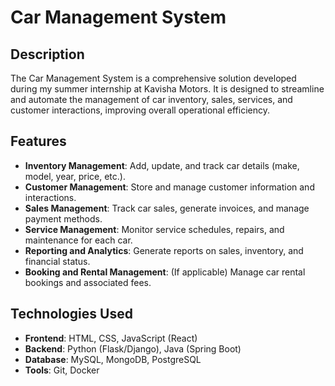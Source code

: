 # Car Management System

## Description
The Car Management System is a comprehensive solution developed during my summer internship at Kavisha Motors. It is designed to streamline and automate the management of car inventory, sales, services, and customer interactions, improving overall operational efficiency.

## Features
- **Inventory Management**: Add, update, and track car details (make, model, year, price, etc.).
- **Customer Management**: Store and manage customer information and interactions.
- **Sales Management**: Track car sales, generate invoices, and manage payment methods.
- **Service Management**: Monitor service schedules, repairs, and maintenance for each car.
- **Reporting and Analytics**: Generate reports on sales, inventory, and financial status.
- **Booking and Rental Management**: (If applicable) Manage car rental bookings and associated fees.

## Technologies Used
- **Frontend**: HTML, CSS, JavaScript (React)
- **Backend**: Python (Flask/Django), Java (Spring Boot)
- **Database**: MySQL, MongoDB, PostgreSQL
- **Tools**: Git, Docker
